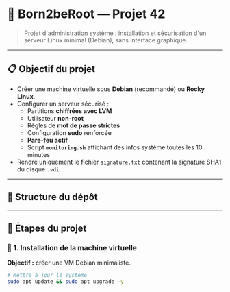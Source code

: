 # 🧱 Born2beRoot — Projet 42

> Projet d'administration système : installation et sécurisation d'un serveur Linux minimal (Debian), sans interface graphique.

---

## 📋 Objectif du projet

- Créer une machine virtuelle sous **Debian** (recommandé) ou **Rocky Linux**.
- Configurer un serveur sécurisé :
  - Partitions **chiffrées avec LVM**
  - Utilisateur **non-root**
  - Règles de **mot de passe strictes**
  - Configuration **sudo** renforcée
  - **Pare-feu actif**
  - Script **`monitoring.sh`** affichant des infos système toutes les 10 minutes
- Rendre uniquement le fichier `signature.txt` contenant la signature SHA1 du disque `.vdi`.

---

## 🧩 Structure du dépôt


---

## 🚀 Étapes du projet

### 🧱 1. Installation de la machine virtuelle

**Objectif :** créer une VM Debian minimaliste.

```bash
# Mettre à jour le système
sudo apt update && sudo apt upgrade -y

